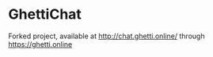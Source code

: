 # GhettiChat

Forked project, available at http://chat.ghetti.online/ through https://ghetti.online

